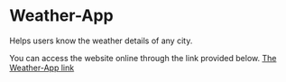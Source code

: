 # Weather-App
Helps users know the weather details of any city.

You can access the website online through the link provided below.
[The Weather-App link](https://meshackc0deweatherapp.netlify.app/)
